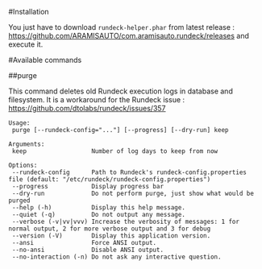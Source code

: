 #Installation

You just have to download ```rundeck-helper.phar``` from latest release : https://github.com/ARAMISAUTO/com.aramisauto.rundeck/releases and execute it.

#Available commands

##purge

This command deletes old Rundeck execution logs in database and filesystem. It is a workaround for the Rundeck issue : https://github.com/dtolabs/rundeck/issues/357

```
Usage:
 purge [--rundeck-config="..."] [--progress] [--dry-run] keep

Arguments:
 keep                  Number of log days to keep from now

Options:
 --rundeck-config      Path to Rundeck's rundeck-config.properties file (default: "/etc/rundeck/rundeck-config.properties")
 --progress            Display progress bar
 --dry-run             Do not perform purge, just show what would be purged
 --help (-h)           Display this help message.
 --quiet (-q)          Do not output any message.
 --verbose (-v|vv|vvv) Increase the verbosity of messages: 1 for normal output, 2 for more verbose output and 3 for debug
 --version (-V)        Display this application version.
 --ansi                Force ANSI output.
 --no-ansi             Disable ANSI output.
 --no-interaction (-n) Do not ask any interactive question.
```

